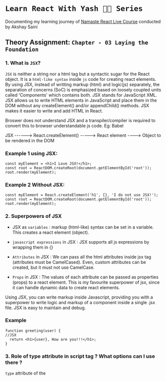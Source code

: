 # `Learn React With Yash 👨‍💻 Series` 
   Documenting my learning journey of [Namaste React Live Course](https://learn.namastedev.com/) conducted by Akshay Saini
  
  ## Theory Assignment: `Chapter - 03 Laying the Foundation`

  ### 1. What is `JSX`?
`JSX` is neither a string nor a html tag but a syntactic sugar for the React object. It is a `html-like syntax` inside `js` code for creating react elements. By using JSX, instead of writting markup (html) and logic(js) separately, the separation of concerns (SoC) is emphasized based on loosely coupled units called 'Components' which contains both. JSX stands for JavaScript XML. JSX allows us to write HTML elements in JavaScript and place them in the DOM without any createElement() and/or appendChild() methods. JSX makes it easier to write and add HTML in React. 

Broswer does not understand JSX and a transpiler/compiler is required to convert this to browser understandable js code. Eg: Babel

JSX ------> React.createElement() -----> React element ----> Object to be rendered in the DOM

### Example 1 using JSX:
```
const myElement = <h1>I Love JSX!</h1>;
const root = ReactDOM.createRoot(document.getElementById('root'));
root.render(myElement);
```
### Example 2 Without JSX:
```
const myElement = React.createElement('h1', {}, 'I do not use JSX!');
const root = ReactDOM.createRoot(document.getElementById('root'));
root.render(myElement);
```


### 2. Superpowers of JSX 

- JSX as `variables` : markup (html-like) syntax can be set in a variable. This creates a react element (object).

- `javascript expressions` in JSX : JSX supports all js expressions by wrapping them in {} 

- `Attributes` in JSX : We can pass all the html attributes inside jsx tag (attributes must be CamelCased). Even, custom attributes can be created, but it must not use CamelCase. 

- `Props` in JSX : The values of each attribute can be passed as properties (props) to a react element. This is my favourite superpower of jsx, since it can handle dynamic data to create react elements.

Using JSX, you can write markup inside Javascript, providing you with a superpower to write logic and markup of a component inside a single .jsx file. JSX is easy to maintain and debug.

### Example
```
function greeting(user) {
//JSX
  return <h1>{user}, How are you!!!</h1>;
}
```


### 3. Role of type attribute in script tag ? What options can I use there ?

`type` attribute of the <script> tag indicates the type of script. Until HTML 4,  type is a required attribute. The value of type can be any of the following : 

```
<script type="" src="app.js"></script>
```
In HTML5, type attribute is not mandatory. If type attribute is not present(default), or an empty string (type="") or javascript MIME type (text/javascript or application/ecmascript), it is treated as classic "javascript" file.

```
<script type="module" src="app.js"></script>
```
If the type attribute is set `module`, then the code in that js file is treated as module.

```
<script type="importmap" src="app.js"></script>
```
If the type attribute is set `importmap`, the body of the element contains importmap ie an JSON object using which the browser can resolve the module specifiers while importing modules.

```
<script type="{$anyothervalue}" src="app.js"></script>
```
  
If the type attribute contains anyother value, then the code is treated as data block and will not be processed by the browser. A valid MIME type other than Javascript MIME type (Eg: image/png or text/css) must be mentioned. All the other attributes for this type will be ignored even the `src` attribute.

### 4. `{ TitleComponent }` vs `{ <TitleComponent /> }` vs `{ <TitleComponent> </TitleComponent> }` in JSX    
The Difference is stated below:
- `{TitleComponent}`: This value describes the `TitleComponent` as a javascript expression or a variable. 
The `{}` can embed a javascript expression or a variable inside it.
- `<TitleComponent/>` : This value represents a Component that is basically returning Some JSX value. In simple terms `TitleComponent` a function that is returning a JSX value.
A component is written inside the `{<  />}` expression.
- `<TitleComponent></TitleComponent>` :  `<TitleComponent />` and `<TitleComponent></TitleComponent>` are equivalent only when `< TitleComponent />` has no child components. The opening and closing tags are created to include the child components.
### Example
```
<TitleComponent>
    <FirstChildComponent />
    <SecondChildComponent />
    <ThirdChildComponent />
</TitleComponent>
```